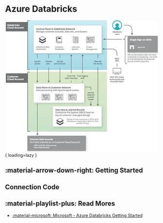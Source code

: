 # Azure Databricks

![Azure Databricks Architecture](img/adb-architecture.png){ loading=lazy }

## :material-arrow-down-right: Getting Started

## Connection Code

## :material-playlist-plus: Read Mores

- [:material-microsoft: Microsoft - Azure Databricks Getting Started](https://learn.microsoft.com/en-us/azure/databricks/getting-started/overview)
